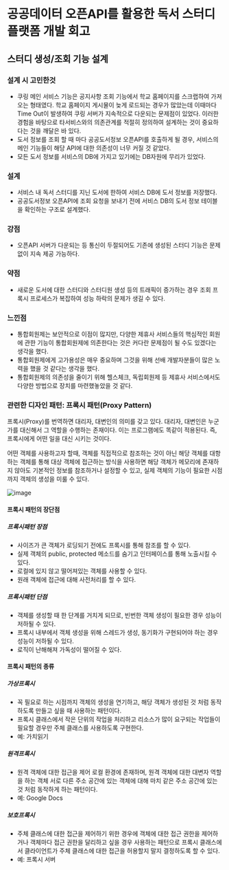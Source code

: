 # 공공데이터 오픈API를 활용한 독서 스터디 플랫폼 개발 회고
## 스터디 생성/조회 기능 설계
### 설계 시 고민한것
- 쿠링 메인 서비스 기능은 공지사항 조회 기능에서 학교 홈페이지를 스크랩하여 가져오는 형태였다. 학교 홈페이지 게시물이 늦게 로드되는 경우가 많았는데 이때마다 Time Out이 발생하여 쿠링 서버가 지속적으로 다운되는 문제점이 있었다. 이러한 경험을 바탕으로 타서비스와의 의존관계를 적절히 정의하여 설계하는 것이 중요하다는 것을 깨달은 바 있다.
- 도서 정보를 조회 할 때 마다 공공도서정보 오픈API를 호출하게 될 경우, 서비스의 메인 기능들이 해당 API에 대한 의존성이 너무 커질 것 같았다.
- 모든 도서 정보를 서비스의 DB에 가지고 있기에는 DB자원에 무리가 있었다.
### 설계
- 서비스 내 독서 스터디를 지닌 도서에 한하여 서비스 DB에 도서 정보를 저장했다.
- 공공도서정보 오픈API에 조회 요청을 보내기 전에 서비스 DB의 도서 정보 테이블을 확인하는 구조로 설계했다.
### 강점
- 오픈API 서버가 다운되는 등 통신이 두절되어도 기존에 생성된 스터디 기능은 문제없이 지속 제공 가능하다.
### 약점
- 새로운 도서에 대한 스터디와 스터디원 생성 등의 트래픽이 증가하는 경우 조회 프록시 프로세스가 복잡하여 성능 하락의 문제가 생길 수 있다.
### 느낀점
- 통합회원제는 보안적으로 이점이 많지만, 다양한 제휴사 서비스들의 핵심적인 회원에 관한 기능이 통합회원제에 의존한다는 것은 커다란 문제점이 될 수도 있겠다는 생각을 했다.
- 통합회원제에게 고가용성은 매우 중요하며 그것을 위해 선배 개발자분들이 많은 노력을 했을 것 같다는 생각을 했다.
- 통합회원제의 의존성을 줄이기 위해 헬스체크, 독립회원제 등 제휴사 서비스에서도 다양한 방법으로 장치를 마련했놓았을 것 같다.
### 관련한 디자인 패턴: 프록시 패턴(Proxy Pattern)
프록시(Proxy)를 번역하면 대리자, 대변인의 의미를 갖고 있다. 대리자, 대변인은 누군가를 대신해서 그 역할을 수행하는 존재이다. 이는 프로그램에도 똑같이 적용된다. 즉, 프록시에게 어떤 일을 대신 시키는 것이다.

어떤 객체를 사용하고자 할때, 객체를 직접적으로 참조하는 것이 아닌 해당 객체를 대항하는 객체를 통해 대상 객체에 접근하는 방식을 사용하면 해당 객체가 메모리에 존재하지 않아도 기본적인 정보를 참조하거나 설정할 수 있고, 실제 객체의 기능이 필요한 시점까지 객체의 생성을 미룰 수 있다.

![image](https://github.com/gijeogiya/TIL/assets/97646078/08b81557-3636-467f-8292-4271c5440349)

#### 프록시 패턴의 장단점

##### 프록시패턴 장점
- 사이즈가 큰 객체가 로딩되기 전에도 프록시를 통해 참조를 할 수 있다.
- 실제 객체의 public, protected 메소드를 숨기고 인터페이스를 통해 노출시킬 수 있다.
- 로컬에 있지 않고 떨어져있는 객체를 사용할 수 있다.
- 원래 객체에 접근에 대해 사전처리를 할 수 있다.

##### 프록시패턴 단점
- 객체를 생성할 때 한 단계를 거치게 되므로, 빈번한 객체 생성이 필요한 경우 성능이 저하될 수 있다.
- 프록시 내부에서 객체 생성을 위해 스레드가 생성, 동기화가 구현되어야 하는 경우 성능이 저하될 수 있다.
- 로직이 난해해져 가독성이 떨어질 수 있다.

#### 프록시 패턴의 종류

##### 가상프록시
- 꼭 필요로 하는 시점까지 객체의 생성을 연기하고, 해당 객체가 생성된 것 처럼 동작하도록 만들고 싶을 때 사용하는 패턴이다.
- 프록시 클래스에서 작은 단위의 작업을 처리하고 리소스가 많이 요구되는 작업들이 필요할 경우만 주체 클래스를 사용하도록 구현한다.
- 예: 가치읽기

##### 원격프록시
- 원격 객체에 대한 접근을 제어 로컬 환경에 존재하며, 원격 객체에 대한 대변자 역할을 하는 객체 서로 다른 주소 공간에 있는 객체에 대해 마치 같은 주소 공간에 있는 것 처럼 동작하게 하는 패턴이다.
- 예: Google Docs

##### 보호프록시
- 주체 클래스에 대한 접근을 제어하기 위한 경우에 객체에 대한 접근 권한을 제어하거나 객체마다 접근 권한을 달리하고 싶을 경우 사용하는 패턴으로 프록시 클래스에서 클라이언트가 주체 클래스에 대한 접근을 허용할지 말지 결정하도록 할 수 있다.
- 예: 프록시 서버
